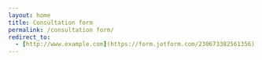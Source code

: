 ```yaml
---
layout: home
title: Consultation form
permalink: /consultation form/
redirect_to:
  - [http://www.example.com](https://form.jotform.com/230673382561356)
---
```



